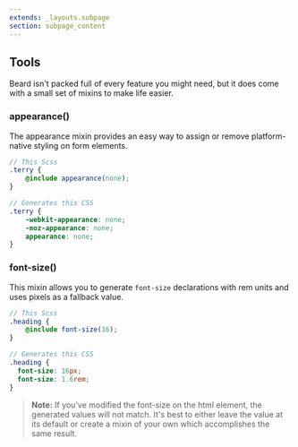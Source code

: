 ```yaml
---
extends: _layouts.subpage
section: subpage_content
---
```


<h2 class="tcg50 ft10 fw3 mb2 md-mb3">Tools</h2>
<p class="tcg50 ft5 fw3 mb4 lh2">Beard isn't packed full of every feature you might need, but it does come with a small set of mixins to make life easier.</p>

<a id="appearance"></a>
<h3 class="tcg50 ft8 fw3 mb2 md-mb3">appearance()</h3>
<p class="tcg50 ft5 fw3 mb4 lh2">The appearance mixin provides an easy way to assign or remove platform-native styling on form elements.</p>

```scss
// This Scss
.terry {
    @include appearance(none);
}

// Generates this CSS
.terry {
    -webkit-appearance: none;
    -moz-appearance: none;
    appearance: none;
}
```

<a id="font-size"></a>
<h3 class="tcg50 ft8 fw3 mb2 md-mb3">font-size()</h3>
<p class="tcg50 ft5 fw3 mb4 lh2">This mixin allows you to generate <code>font-size</code> declarations with rem units and uses pixels as a fallback value.</p>

```scss
// This Scss
.heading {
    @include font-size(16);
}

// Generates this CSS
.heading {
  font-size: 16px;
  font-size: 1.6rem;
}
```

<blockquote class="mb4 bg1 br3 pv2 ph2">
    <p class="tcw ft5 fw3 lh2"><strong>Note:</strong> If you've modified the font-size on the html element, the generated values will not match. It's best to either leave the value at its default or create a mixin of your own which accomplishes the same result.</p>
</blockquote>
